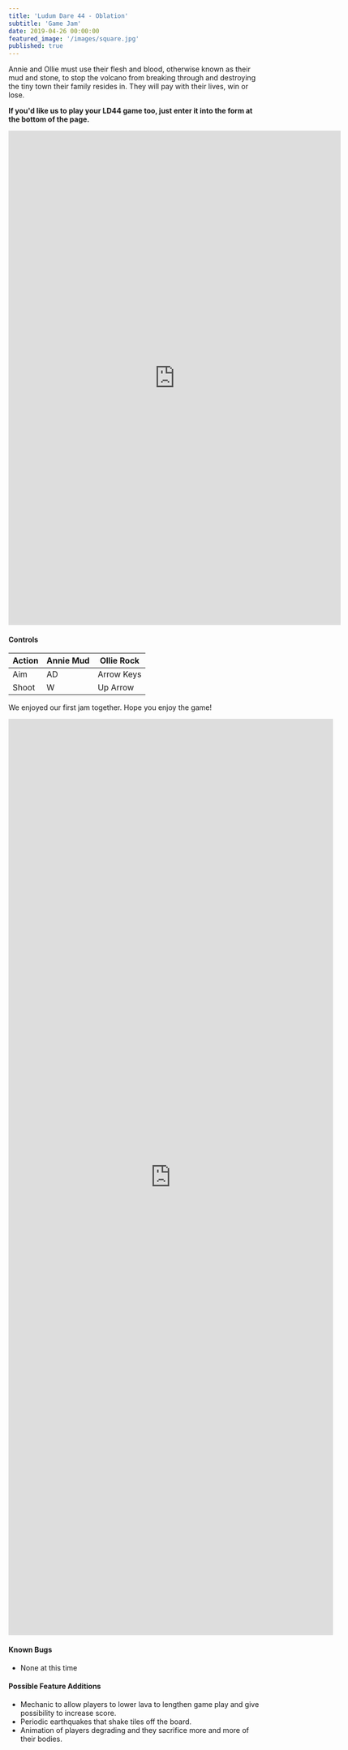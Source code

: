 ```yaml
---
title: 'Ludum Dare 44 - Oblation'
subtitle: 'Game Jam'
date: 2019-04-26 00:00:00
featured_image: '/images/square.jpg'
published: true
---
```

<p>Annie and Ollie must use their flesh and blood, otherwise known as their mud and stone, to stop the volcano from breaking through and destroying the tiny town their family resides in.  They will pay with their lives, win or lose.</p>

<p><b>If you'd like us to play your LD44 game too, just enter it into the  form at the bottom of the page.</b></p>

<p><iframe frameborder="0" src="https://itch.io/embed-upload/1402954?color=814f54" allowfullscreen="" width="655" height="975"></iframe></p>

#### Controls

|Action|Annie Mud|Ollie Rock|
|---|---|---|
|Aim|AD|Arrow Keys|
|Shoot|W|Up Arrow|


We enjoyed our first jam together.  Hope you enjoy the game!  


<p><iframe src="https://docs.google.com/forms/d/1p1p_CK8Ps67uB2UrLqfxukxixim493GtmTfrtLpKvdg/viewform?embedded=true" width="640" height="1807" frameborder="0" marginheight="0" marginwidth="0">Loading...</iframe></p>

#### Known Bugs

* None at this time

#### Possible Feature Additions

* Mechanic to allow players to lower lava to lengthen game play and give possibility to increase score.
* Periodic earthquakes that shake tiles off the board.
* Animation of players degrading and they sacrifice more and more of their bodies.

